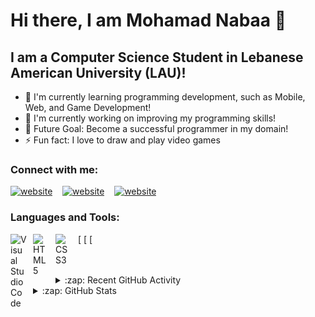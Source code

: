 # Hi there, I am Mohamad Nabaa 👋 


## I am a Computer Science Student in Lebanese American University (LAU)!

- 🌱 I'm currently learning programming development, such as Mobile, Web, and Game Development!
- 👯  I'm currently working on improving my programming skills!
- 🥅 Future Goal: Become a successful programmer in my domain!
- ⚡ Fun fact: I love to draw and play video games

### Connect with me:

[![website](<img align="left" alt="facebook" width="26px" src="./img/facebook.jgp" style="padding-right:10px;" />)](https://www.facebook.com/mohamad.nabaa.3)
&nbsp;&nbsp;
[![website](<img align="left" alt="linkedin" width="26px" src="./img/linkedin.png" style="padding-right:10px;" />)](https://www.linkedin.com/in/mohamad-nabaa-819000231)
&nbsp;&nbsp;
[![website](<img align="left" alt="instagram" width="26px" src="./img/instagram.jgp" style="padding-right:10px;" />)](https://www.instagram.com/mohamad_nabaa)

### Languages and Tools:

[<img align="left" alt="Visual Studio Code" width="26px" src="https://cdn.jsdelivr.net/gh/devicons/devicon/icons/vscode/vscode-original.svg" style="padding-right:10px;" />
[<img align="left" alt="HTML5" width="26px" src="https://cdn.jsdelivr.net/gh/devicons/devicon/icons/html5/html5-original.svg" style="padding-right:10px;" />
[<img align="left" alt="CSS3" width="26px" src="https://cdn.jsdelivr.net/gh/devicons/devicon/icons/css3/css3-original.svg" style="padding-right:10px;" />

<br />
<br />


<details>
  <summary>:zap: Recent GitHub Activity</summary>
  
<!--START_SECTION:activity-->
<!--END_SECTION:activity-->

</details>

<details>
  <summary>:zap: GitHub Stats</summary>

  <img align="left" alt="codeSTACKr's GitHub Stats" src="https://github-readme-stats.vercel.app/api?username=mohamadnabaa01&show_icons=true&hide_border=false&title_color=ff652f&icon_color=FFE400&bg_color=09131B&text_color=ffffff&border_color=0c1a25" />

</details>

[instagram]: https://www.instagram.com/mohamad_nabaa
[linkedin]: https://linkedin.com/in/mohamad-nabaa-819000231
[facebook]: https://www.facebook.com/mohamad.nabaa.3
